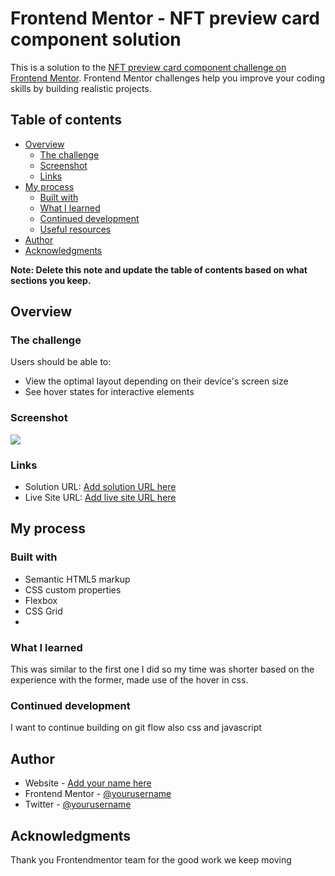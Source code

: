 # Frontend Mentor - NFT preview card component solution

This is a solution to the [NFT preview card component challenge on Frontend Mentor](https://www.frontendmentor.io/challenges/nft-preview-card-component-SbdUL_w0U). Frontend Mentor challenges help you improve your coding skills by building realistic projects. 

## Table of contents

- [Overview](#overview)
  - [The challenge](#the-challenge)
  - [Screenshot](#screenshot)
  - [Links](#links)
- [My process](#my-process)
  - [Built with](#built-with)
  - [What I learned](#what-i-learned)
  - [Continued development](#continued-development)
  - [Useful resources](#useful-resources)
- [Author](#author)
- [Acknowledgments](#acknowledgments)

**Note: Delete this note and update the table of contents based on what sections you keep.**

## Overview

### The challenge

Users should be able to:

- View the optimal layout depending on their device's screen size
- See hover states for interactive elements

### Screenshot

![](./images/equilibrum.PNG)



### Links

- Solution URL: [Add solution URL here](https://your-solution-url.com)
- Live Site URL: [Add live site URL here](https://your-live-site-url.com)

## My process

### Built with

- Semantic HTML5 markup
- CSS custom properties
- Flexbox
- CSS Grid
- 
### What I learned

This was similar to the first one I did so my time was shorter based on the experience with the former, made use of the hover in css. 





### Continued development

I want to continue building on git flow also css and javascript


## Author

- Website - [Add your name here](https://www.your-site.com)
- Frontend Mentor - [@yourusername](https://www.frontendmentor.io/profile/chimeziesolomon)
- Twitter - [@yourusername](https://twitter.com/6e3c25b935fd489)



## Acknowledgments

Thank you Frontendmentor team for the good work we keep moving
